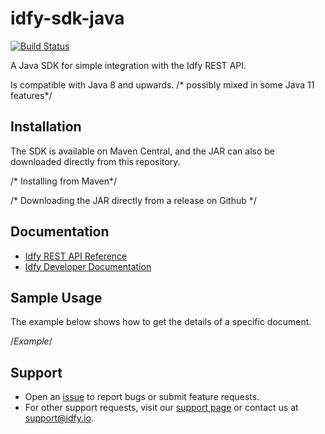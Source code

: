 # idfy-sdk-java
[![Build Status](https://travis-ci.org/Signereno/test-idfy-java-sdk.svg?branch=master)](https://travis-ci.org/Signereno/test-idfy-java-sdk)

A Java SDK for simple integration with the Idfy REST API.

Is compatible with Java 8 and upwards. /* possibly mixed in some Java 11 features*/

## Installation
The SDK is available on Maven Central, and the JAR can also be downloaded directly from this repository.

/* Installing from Maven*/

/* Downloading the JAR directly from a release on Github */

## Documentation
- [Idfy REST API Reference](https://developer.idfy.io/api)
- [Idfy Developer Documentation](https://docs.idfy.io)

## Sample Usage
The example below shows how to get the details of a specific document.

/*Example*/

## Support
- Open an [issue](https://github.com/idfy-io/idfy-sdk-net/issues) to report bugs or submit feature requests.
- For other support requests, visit our [support page](https://support.idfy.io) or contact us at [support@idfy.io](mailto:support@idfy.io).
